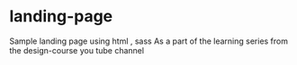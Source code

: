 # landing-page
Sample landing page using html , sass
As a part of the learning series from the design-course you tube channel
